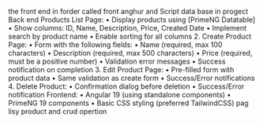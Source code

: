 the front end in forder called front anghur and Script data base in progect Back end
Products List Page:
• Display products using [PrimeNG Datatable]
• Show columns: ID, Name, Description, Price, Created Date
• Implement search by product name
• Enable sorting for all columns
2. Create Product Page:
• Form with the following fields:
• Name (required, max 100 characters)
• Description (required, max 500 characters)
• Price (required, must be a positive number)
• Validation error messages
• Success notification on completion
3. Edit Product Page:
• Pre-filled form with product data
• Same validation as create form
• Success/Error notifications
4. Delete Product:
• Confirmation dialog before deletion
• Success/Error notification
Frontend:
• Angular  19 (using standalone components)
• PrimeNG  19 components
• Basic CSS styling (preferred TailwindCSS)
pag lisy product and crud opertion 


